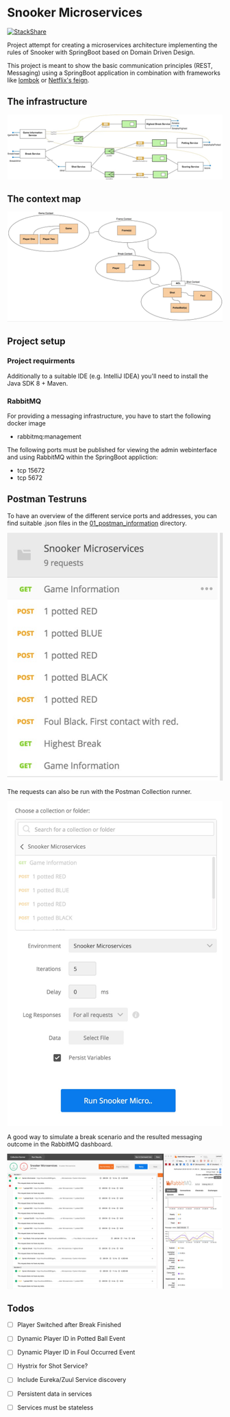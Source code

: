 # Snooker Microservices
[![StackShare](https://img.shields.io/badge/tech-stack-0690fa.svg?style=flat)](https://stackshare.io/lennartblom/snooker-microservices)

Project attempt for creating a microservices architecture implementing
the rules of Snooker with SpringBoot based on Domain Driven Design.

This project is meant to show the basic communication principles (REST,
Messaging) using a SpringBoot application in combination with frameworks
like [lombok](https://projectlombok.org/) or
[Netflix's feign](https://github.com/OpenFeign/feign).

## The infrastructure

![](00_documentation/infrastructure.jpg)


## The context map

![](00_documentation/context_map.jpg)

## Project setup
### Project requirments
Additionally to a suitable IDE (e.g. IntelliJ IDEA) you'll need to install
the Java SDK 8 + Maven.

### RabbitMQ
For providing a messaging infrastructure, you have to start the
following docker image

- rabbitmq:management


The following ports must be published for viewing the admin webinterface
and using RabbitMQ within the SpringBoot appliction:

- tcp 15672
- tcp 5672

## Postman Testruns
To have an overview of the different service ports and addresses, you
can find suitable .json files in the [01_postman_information](01_postman_files) directory.

![](00_documentation/postman_collection.jpg)

The requests can also be run with the Postman Collection runner.

![](00_documentation/postman_runner_configuration.jpg)

A good way to simulate a break scenario and the resulted messaging
outcome in the RabbitMQ dashboard.

![](00_documentation/postman_runner_rabbit_dashboard.jpg)







## Todos

- [ ] Player Switched after Break Finished
- [ ] Dynamic Player ID in Potted Ball Event
- [ ] Dynamic Player ID in Foul Occurred Event
- [ ] Hystrix for Shot Service?
- [ ] Include Eureka/Zuul Service discovery
- [ ] Persistent data in services
- [ ] Services must be stateless



